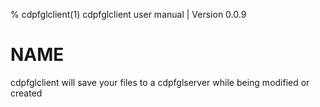 % cdpfglclient(1) cdpfglclient user manual | Version 0.0.9

# NAME

cdpfglclient will save your files to a cdpfglserver while being modified or created 
